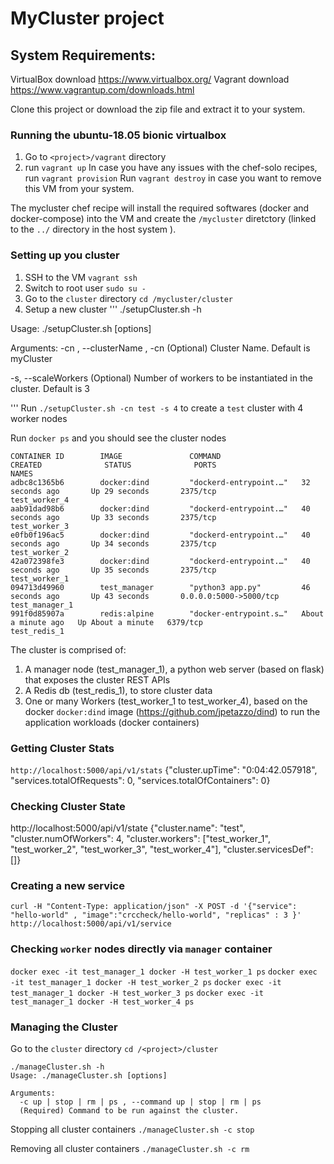 # MyCluster project

## System Requirements:
VirtualBox download https://www.virtualbox.org/
Vagrant download https://www.vagrantup.com/downloads.html

Clone this project or download the zip file and extract it to your system.

### Running the ubuntu-18.05 bionic virtualbox
1. Go to `<project>/vagrant` directory
2. run `vagrant up`
    In case you have any issues with the chef-solo recipes, run `vagrant provision`
Run `vagrant destroy` in case you want to remove this VM from your system.

The mycluster chef recipe will install  the required softwares (docker and docker-compose) into the VM and create the `/mycluster` diretctory (linked to the `../` directory in the host system ).

### Setting up you cluster

1. SSH to the VM `vagrant ssh`
2. Switch to root user `sudo su -`
3. Go to the `cluster` directory  `cd /mycluster/cluster`
4. Setup a new cluster
'''
 ./setupCluster.sh -h

Usage: ./setupCluster.sh [options]

Arguments:
  -cn <val>, --clusterName <val>, -cn<val>
    (Optional) Cluster Name. Default is myCluster

  -s, --scaleWorkers
    (Optional) Number of workers to be instantiated in the cluster. Default is 3

''' 
Run `./setupCluster.sh -cn test -s 4` to create a `test` cluster with 4 worker nodes

Run `docker ps` and you should see the cluster nodes

```
CONTAINER ID        IMAGE               COMMAND                  CREATED              STATUS              PORTS                    NAMES
adbc8c1365b6        docker:dind         "dockerd-entrypoint.…"   32 seconds ago       Up 29 seconds       2375/tcp                 test_worker_4
aab91dad98b6        docker:dind         "dockerd-entrypoint.…"   40 seconds ago       Up 33 seconds       2375/tcp                 test_worker_3
e0fb0f196ac5        docker:dind         "dockerd-entrypoint.…"   40 seconds ago       Up 34 seconds       2375/tcp                 test_worker_2
42a072398fe3        docker:dind         "dockerd-entrypoint.…"   40 seconds ago       Up 35 seconds       2375/tcp                 test_worker_1
094713d49960        test_manager        "python3 app.py"         46 seconds ago       Up 43 seconds       0.0.0.0:5000->5000/tcp   test_manager_1
991f0d85907a        redis:alpine        "docker-entrypoint.s…"   About a minute ago   Up About a minute   6379/tcp                 test_redis_1
````
The cluster is comprised of: 
1. A manager node (test_manager_1), a python web server (based on flask) that exposes the cluster REST APIs
2. A Redis db (test_redis_1), to store cluster data
3. One or many Workers (test_worker_1 to test_worker_4), based on the docker `docker:dind` image (https://github.com/jpetazzo/dind) to run the application workloads (docker containers)

### Getting Cluster Stats 
`http://localhost:5000/api/v1/stats`
{"cluster.upTime": "0:04:42.057918", "services.totalOfRequests": 0, "services.totalOfContainers": 0}

### Checking Cluster State
http://localhost:5000/api/v1/state 
{"cluster.name": "test", "cluster.numOfWorkers": 4, "cluster.workers": ["test_worker_1", "test_worker_2", "test_worker_3", "test_worker_4"], "cluster.servicesDef": []}

### Creating a new service
```
curl -H "Content-Type: application/json" -X POST -d '{"service": "hello-world" , "image":"crccheck/hello-world", "replicas" : 3 }' http://localhost:5000/api/v1/service
```
### Checking `worker` nodes directly via `manager` container

`docker exec -it test_manager_1 docker -H test_worker_1 ps`
`docker exec -it test_manager_1 docker -H test_worker_2 ps`
`docker exec -it test_manager_1 docker -H test_worker_3 ps`
`docker exec -it test_manager_1 docker -H test_worker_4 ps`

### Managing the Cluster

Go to the `cluster` directory  `cd /<project>/cluster`

```
./manageCluster.sh -h
Usage: ./manageCluster.sh [options]

Arguments:
  -c up | stop | rm | ps , --command up | stop | rm | ps
  (Required) Command to be run against the cluster.
```
Stopping all cluster containers
`./manageCluster.sh -c stop`

Removing all cluster containers
`./manageCluster.sh -c rm`
